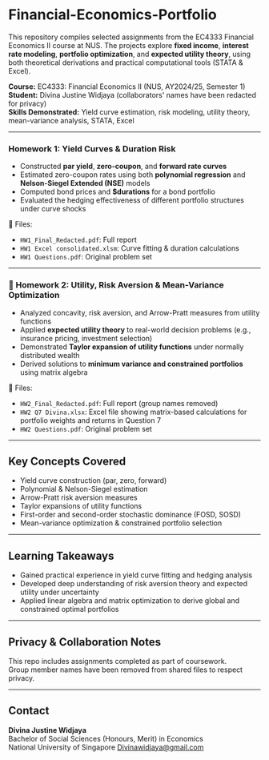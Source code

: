 # Financial-Economics-Portfolio
This repository compiles selected assignments from the EC4333 Financial Economics II course at NUS. The projects explore **fixed income**, **interest rate modeling**, **portfolio optimization**, and **expected utility theory**, using both theoretical derivations and practical computational tools (STATA &amp; Excel).

**Course:** EC4333: Financial Economics II (NUS, AY2024/25, Semester 1)  
**Student:** Divina Justine Widjaya (collaborators' names have been redacted for privacy)  
**Skills Demonstrated:** Yield curve estimation, risk modeling, utility theory, mean-variance analysis, STATA, Excel

---

### Homework 1: Yield Curves & Duration Risk
- Constructed **par yield**, **zero-coupon**, and **forward rate curves**
- Estimated zero-coupon rates using both **polynomial regression** and **Nelson-Siegel Extended (NSE)** models
- Computed bond prices and **$durations** for a bond portfolio
- Evaluated the hedging effectiveness of different portfolio structures under curve shocks

📂 Files:
- `HW1_Final_Redacted.pdf`: Full report
- `HW1 Excel consolidated.xlsm`: Curve fitting & duration calculations
- `HW1 Questions.pdf`: Original problem set

---

### 📄 Homework 2: Utility, Risk Aversion & Mean-Variance Optimization
- Analyzed concavity, risk aversion, and Arrow-Pratt measures from utility functions
- Applied **expected utility theory** to real-world decision problems (e.g., insurance pricing, investment selection)
- Demonstrated **Taylor expansion of utility functions** under normally distributed wealth
- Derived solutions to **minimum variance and constrained portfolios** using matrix algebra

📂 Files:
- `HW2_Final_Redacted.pdf`: Full report (group names removed)
- `HW2 Q7 Divina.xlsx`: Excel file showing matrix-based calculations for portfolio weights and returns in Question 7
- `HW2 Questions.pdf`: Original problem set
  
---

## Key Concepts Covered

- Yield curve construction (par, zero, forward)
- Polynomial & Nelson-Siegel estimation
- Arrow-Pratt risk aversion measures
- Taylor expansions of utility functions
- First-order and second-order stochastic dominance (FOSD, SOSD)
- Mean-variance optimization & constrained portfolio selection

---

## Learning Takeaways

- Gained practical experience in yield curve fitting and hedging analysis
- Developed deep understanding of risk aversion theory and expected utility under uncertainty
- Applied linear algebra and matrix optimization to derive global and constrained optimal portfolios

---

## Privacy & Collaboration Notes

This repo includes assignments completed as part of coursework.  
Group member names have been removed from shared files to respect privacy.

---

## Contact

**Divina Justine Widjaya**  
Bachelor of Social Sciences (Honours, Merit) in Economics  
National University of Singapore
Divinawidjaya@gmail.com
